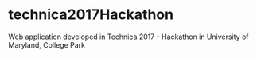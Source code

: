 # technica2017Hackathon
Web application developed in Technica 2017 - Hackathon in University of Maryland, College Park
